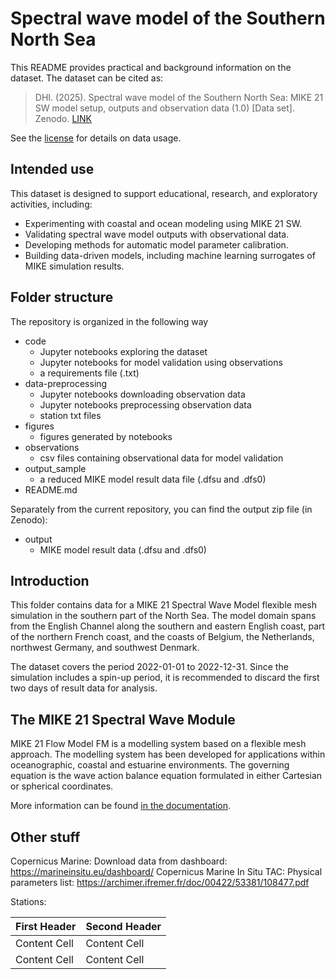 # Spectral wave model of the Southern North Sea

This README provides practical and background information on the dataset. The dataset can be cited as:

> DHI. (2025). Spectral wave model of the Southern North Sea: MIKE 21 SW model setup, outputs and observation data (1.0) [Data set]. Zenodo. [LINK](LINK)

See the [license](license.txt) for details on data usage.

## Intended use

This dataset is designed to support educational, research, and exploratory activities, including:

* Experimenting with coastal and ocean modeling using MIKE 21 SW.
* Validating spectral wave model outputs with observational data.
* Developing methods for automatic model parameter calibration.
* Building data-driven models, including machine learning surrogates of MIKE simulation results.


## Folder structure

The repository is organized in the following way

- code
    + Jupyter notebooks exploring the dataset
    + Jupyter notebooks for model validation using observations
    + a requirements file (.txt)
- data-preprocessing
    + Jupyter notebooks downloading observation data
    + Jupyter notebooks preprocessing observation data
    + station txt files
- figures
    + figures generated by notebooks
- observations
    + csv files containing observational data for model validation
- output_sample
    + a reduced MIKE model result data file (.dfsu and .dfs0)
- README.md

Separately from the current repository, you can find the output zip file (in Zenodo):

- output
    + MIKE model result data (.dfsu and .dfs0)


## Introduction

This folder contains data for a MIKE 21 Spectral Wave Model flexible mesh simulation in the southern part of the North Sea. The model domain spans from the English Channel along the southern and eastern English coast, part of the northern French coast, and the coasts of Belgium, the Netherlands, northwest Germany, and southwest Denmark.

The dataset covers the period 2022-01-01 to 2022-12-31. Since the simulation includes a spin-up period, it is recommended to discard the first two days of result data for analysis.

## The MIKE 21 Spectral Wave Module

MIKE 21 Flow Model FM is a modelling system based on a flexible mesh approach. The modelling system has been developed for applications within oceanographic, coastal and estuarine environments. The governing equation is the wave action balance equation formulated in either Cartesian or spherical coordinates. 

More information can be found [in the documentation](https://manuals.mikepoweredbydhi.help/latest/Coast_and_Sea/M21SW_Scientific_Doc.pdf).




## Other stuff


Copernicus Marine: Download data from dashboard: https://marineinsitu.eu/dashboard/
Copernicus Marine In Situ TAC: Physical parameters list: https://archimer.ifremer.fr/doc/00422/53381/108477.pdf

Stations:

| First Header  | Second Header |
| ------------- | ------------- |
| Content Cell  | Content Cell  |
| Content Cell  | Content Cell  |



